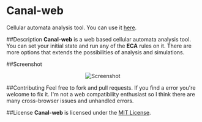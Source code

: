Canal-web
=========

Cellular automata analysis tool. You can use it [here](http://edwrodrig.github.io/canal-web).

##Description
**Canal-web** is a web based cellular automata analysis tool. You can set your initial state and run any of the **ECA** rules on it. There are more options that extends the possibilities of analysis and simulations.

##Screenshot
<p align="center">
  <img src="https://raw.githubusercontent.com/edwrodrig/canal-web/gh-pages/img/sshot.png" alt="Screenshot"/>
</p>

##Contributing
Feel free to fork and pull requests. If you find a error you're welcome to fix it. I'm not a web compatibility enthusiast so I think there are many cross-browser issues and unhandled errors.

##License
**Canal-web** is licensed under the [MIT License](https://github.com/edwrodrig/canal-web/blob/gh-pages/LICENSE).
